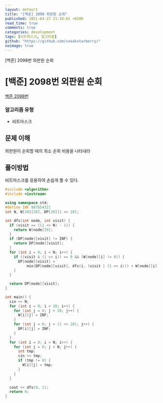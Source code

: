 ```yaml
---
layout: default
title: "[백준] 2098 외판원 순회"
published: 2021-04-27 21:30:01 +0200
read_time: true
comments: true
categories: development
tags: [비트마스크, 알고리즘]
github: "https://github.com/sneakstarberry/"
noimage: true
---
```


[백준] 2098번 외판원 순회

<!--more-->

# [백준] 2098번 외판원 순회

[백준 2098번 ](https://www.acmicpc.net/problem/2098)

### 알고리즘 유형

- 비트마스크

## 문제 이해

외판원이 순회할 때의 최소 순회 비용을 나타내라

## 풀이방법

비트마스크를 응용하여 손쉽게 풀 수 있다.

```c++
#include <algorithm>
#include <iostream>

using namespace std;
#define INF 987654321
int N, W[20][20], DP[20][1 << 20];

int dfs(int node, int visit) {
  if (visit == ((1 << N) - 1)) {
    return W[node][0];
  }
  if (DP[node][visit] != INF) {
    return DP[node][visit];
  }
  for (int i = 0; i < N; i++) {
    if ((visit & (1 << i)) == 0 && (W[node][i] != 0)) {
      DP[node][visit] =
          min(DP[node][visit], dfs(i, (visit | (1 << i))) + W[node][i]);
    }
  }

  return DP[node][visit];
}

int main() {
  cin >> N;
  for (int i = 0; i < 20; i++) {
    for (int j = 0; j < 20; j++) {
      W[i][j] = INF;
    }
    for (int j = 0; j < (1 << 20); j++) {
      DP[i][j] = INF;
    }
  }
  for (int i = 0; i < N; i++) {
    for (int j = 0; j < N; j++) {
      int tmp;
      cin >> tmp;
      if (tmp != 0) {
        W[i][j] = tmp;
      }
    }
  }

  cout << dfs(0, 1);
  return 0;
}
```
